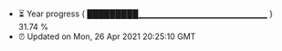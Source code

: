 - ⏳ Year progress { █████████▁▁▁▁▁▁▁▁▁▁▁▁▁▁▁▁▁▁▁▁▁ } 31.74 %
- ⏰ Updated on Mon, 26 Apr 2021 20:25:10 GMT

